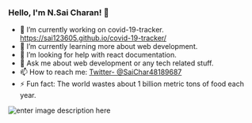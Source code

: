 ### Hello, I'm N.Sai Charan! 👋

- 🔭 I’m currently working on covid-19-tracker. https://sai123605.github.io/covid-19-tracker/
- 🌱 I’m currently learning more about web development.
- 🤔 I’m looking for help with react documentation.
- 💬 Ask me about web development or any tech related stuff.
- 📫 How to reach me: [Twitter- @SaiChar48189687](https://twitter.com/SaiChar48189687)
- ⚡ Fun fact: The world wastes about 1 billion metric tons of food each year.

![enter image description here](https://github-readme-stats.vercel.app/api?username=Sai123605&&show_icons=true&title_color=fffff&icon_color=bb2acf&text_color=daf7dc&bg_color=151515)
